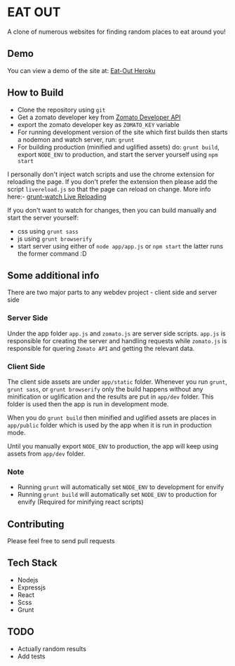 EAT OUT
=======
A clone of numerous websites for finding random places to eat around you!

Demo
----
You can view a demo of the site at: [Eat-Out Heroku](http://eat-out.herokuapp.com/)

How to Build
------------
- Clone the repository using `git`
- Get a zomato developer key from [Zomato Developer API](https://developers.zomato.com/api#headline2)
- export the zomato developer key as `ZOMATO_KEY` variable
- For running development version of the site which first builds then starts a nodemon and watch server, run: `grunt`
- For building production (minified and uglified assets) do: `grunt build`, export `NODE_ENV` to production, and start the server 
yourself using `npm start`

I personally don't inject watch scripts and use the chrome extension for reloading the page. If you don't prefer the extension then 
please add the script `livereload.js` so that the page can reload on change. More info here:- 
[grunt-watch Live Reloading](https://github.com/gruntjs/grunt-contrib-watch#enabling-live-reload-in-your-html)

If you don't want to watch for changes, then you can build manually and start the server yourself:
- css using `grunt sass`
- js using `grunt browserify`
- start server using either of `node app/app.js` or `npm start` the latter runs the former command :D

Some additional info
--------------------
There are two major parts to any webdev project - client side and server side

### Server Side ###
Under the app folder `app.js` and `zomato.js` are server side scripts. `app.js` is responsible for creating the server and handling 
requests while `zomato.js` is responsible for quering `Zomato API` and getting the relevant data.

### Client Side ###
The client side assets are under `app/static` folder. Whenever you run `grunt`, `grunt sass`, or `grunt browserify` only the build happens without any minification or uglification and the results are put in `app/dev` folder. This folder is used then the app is run in
development mode.

When you do `grunt build` then minified and uglified assets are places in `app/public` folder which is used by the app when it is run
in production mode.

Until you manually export `NODE_ENV` to production, the app will keep using assets from `app/dev` folder.

### Note ###
- Running `grunt` will automatically set `NODE_ENV` to development for envify
- Running `grunt build` will automatically set `NODE_ENV` to production for envify (Required for minifying react scripts)

Contributing
------------
Please feel free to send pull requests

Tech Stack
----------
- Nodejs
- Expressjs
- React
- Scss
- Grunt

TODO
----
- Actually random results
- Add tests
